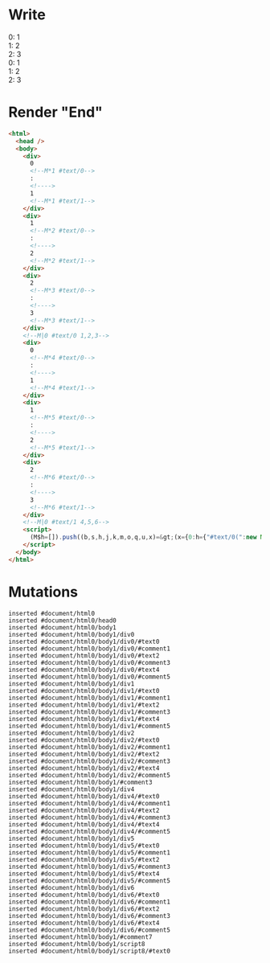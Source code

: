 # Write
  <div>0<!M*1 #text/0>: <!>1<!M*1 #text/1></div><div>1<!M*2 #text/0>: <!>2<!M*2 #text/1></div><div>2<!M*3 #text/0>: <!>3<!M*3 #text/1></div><!M|0 #text/0 1,2,3><div>0<!M*4 #text/0>: <!>1<!M*4 #text/1></div><div>1<!M*5 #text/0>: <!>2<!M*5 #text/1></div><div>2<!M*6 #text/0>: <!>3<!M*6 #text/1></div><!M|0 #text/1 4,5,6><script>(M$h=[]).push((b,s,h,j,k,m,o,q,u,x)=>(x={0:h={"#text/0(":new Map([[0,j={}],[1,k={}],[2,m={}]]),"#text/1(":new Map([[0,o={}],[1,q={}],[2,u={}]])},1:j,2:k,3:m,4:o,5:q,6:u,$global:{}},j._=k._=m._=o._=q._=u._=h,x),[])</script>


# Render "End"
```html
<html>
  <head />
  <body>
    <div>
      0
      <!--M*1 #text/0-->
      : 
      <!---->
      1
      <!--M*1 #text/1-->
    </div>
    <div>
      1
      <!--M*2 #text/0-->
      : 
      <!---->
      2
      <!--M*2 #text/1-->
    </div>
    <div>
      2
      <!--M*3 #text/0-->
      : 
      <!---->
      3
      <!--M*3 #text/1-->
    </div>
    <!--M|0 #text/0 1,2,3-->
    <div>
      0
      <!--M*4 #text/0-->
      : 
      <!---->
      1
      <!--M*4 #text/1-->
    </div>
    <div>
      1
      <!--M*5 #text/0-->
      : 
      <!---->
      2
      <!--M*5 #text/1-->
    </div>
    <div>
      2
      <!--M*6 #text/0-->
      : 
      <!---->
      3
      <!--M*6 #text/1-->
    </div>
    <!--M|0 #text/1 4,5,6-->
    <script>
      (M$h=[]).push((b,s,h,j,k,m,o,q,u,x)=&gt;(x={0:h={"#text/0(":new Map([[0,j={}],[1,k={}],[2,m={}]]),"#text/1(":new Map([[0,o={}],[1,q={}],[2,u={}]])},1:j,2:k,3:m,4:o,5:q,6:u,$global:{}},j._=k._=m._=o._=q._=u._=h,x),[])
    </script>
  </body>
</html>
```

# Mutations
```
inserted #document/html0
inserted #document/html0/head0
inserted #document/html0/body1
inserted #document/html0/body1/div0
inserted #document/html0/body1/div0/#text0
inserted #document/html0/body1/div0/#comment1
inserted #document/html0/body1/div0/#text2
inserted #document/html0/body1/div0/#comment3
inserted #document/html0/body1/div0/#text4
inserted #document/html0/body1/div0/#comment5
inserted #document/html0/body1/div1
inserted #document/html0/body1/div1/#text0
inserted #document/html0/body1/div1/#comment1
inserted #document/html0/body1/div1/#text2
inserted #document/html0/body1/div1/#comment3
inserted #document/html0/body1/div1/#text4
inserted #document/html0/body1/div1/#comment5
inserted #document/html0/body1/div2
inserted #document/html0/body1/div2/#text0
inserted #document/html0/body1/div2/#comment1
inserted #document/html0/body1/div2/#text2
inserted #document/html0/body1/div2/#comment3
inserted #document/html0/body1/div2/#text4
inserted #document/html0/body1/div2/#comment5
inserted #document/html0/body1/#comment3
inserted #document/html0/body1/div4
inserted #document/html0/body1/div4/#text0
inserted #document/html0/body1/div4/#comment1
inserted #document/html0/body1/div4/#text2
inserted #document/html0/body1/div4/#comment3
inserted #document/html0/body1/div4/#text4
inserted #document/html0/body1/div4/#comment5
inserted #document/html0/body1/div5
inserted #document/html0/body1/div5/#text0
inserted #document/html0/body1/div5/#comment1
inserted #document/html0/body1/div5/#text2
inserted #document/html0/body1/div5/#comment3
inserted #document/html0/body1/div5/#text4
inserted #document/html0/body1/div5/#comment5
inserted #document/html0/body1/div6
inserted #document/html0/body1/div6/#text0
inserted #document/html0/body1/div6/#comment1
inserted #document/html0/body1/div6/#text2
inserted #document/html0/body1/div6/#comment3
inserted #document/html0/body1/div6/#text4
inserted #document/html0/body1/div6/#comment5
inserted #document/html0/body1/#comment7
inserted #document/html0/body1/script8
inserted #document/html0/body1/script8/#text0
```